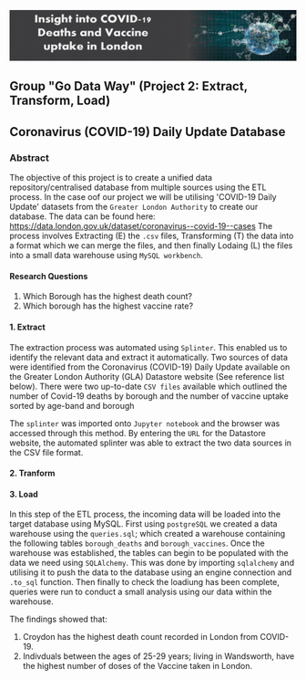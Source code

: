 ![](header%20image.PNG)
## Group "Go Data Way" (Project 2: Extract, Transform, Load)
## Coronavirus (COVID-19) Daily Update Database

### Abstract
The objective of this project is to create a unified data repository/centralised database from multiple sources using the ETL process. In the case oof our project we will be utilising 'COVID-19 Daily Update' datasets from the `Greater London Authority` to create our database. 
The data can be found here: https://data.london.gov.uk/dataset/coronavirus--covid-19--cases
The process involves Extracting (E) the `.csv` files, Transforming (T) the data into a format which we can merge the files, and then finally Lodaing (L) the files into a small data warehouse using `MySQL workbench`.

#### Research Questions
1. Which Borough has the highest death count?
2. Which borough has the highest vaccine rate?

#### **1. Extract**
The extraction process was automated using `Splinter`. This enabled us to identify the relevant data and extract it automatically. Two sources of data were identified from the Coronavirus (COVID-19) Daily Update available on the Greater London Authority (GLA) Datastore website (See reference list below). There were two up-to-date `CSV files` available which outlined the number of Covid-19 deaths by borough and the number of vaccine uptake sorted by age-band and borough  

The `splinter` was imported onto `Jupyter notebook` and the browser was accessed through this method. By entering the `URL` for the Datastore website, the automated splinter was able to extract the two data sources in the CSV file format. 







#### **2. Tranform**






#### **3. Load**
In this step of the ETL process, the incoming data will be loaded into the target database using MySQL. 
First using `postgreSQL` we created a data warehouse using the `queries.sql`; which created a warehouse containing the following tables `borough_deaths` and `borough_vaccines`. Once the warehouse was established, the tables can begin to be populated with the data we need using `SQLAlchemy`. This was done by importing `sqlalchemy` and utilising it to push the data to the database using an engine connection and `.to_sql` function. Then finally to check the loadiung has been complete, queries were run to conduct a small analysis using our data within the warehouse.

The findings showed that:
1. Croydon has the highest death count recorded in London from COVID-19.
2. Indivduals between the ages of 25-29 years; living in Wandsworth, have the highest number of doses of the Vaccine taken in London.

